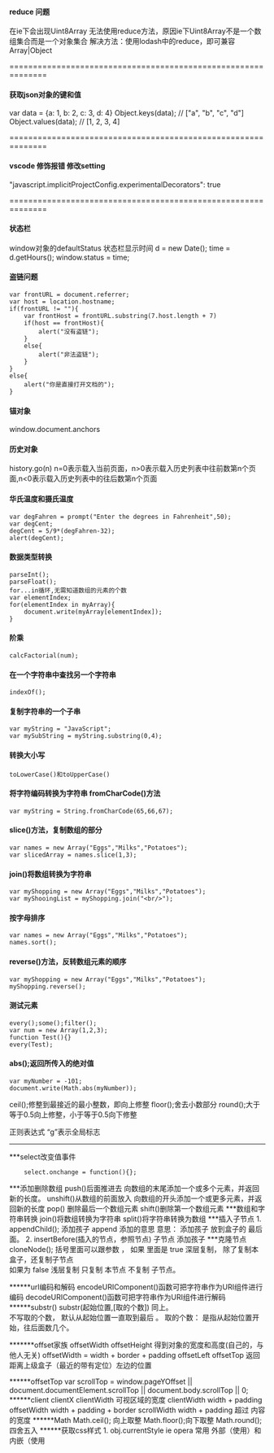 #### reduce 问题
在ie下会出现Uint8Array 无法使用reduce方法，原因ie下Uint8Array不是一个数组集合而是一个对象集合
解决方法：使用lodash中的reduce，即可兼容Array|Object

==============================================================
#### 获取json对象的键和值
var data = {a: 1, b: 2, c: 3, d: 4}
Object.keys(data);  // ["a", "b", "c", "d"]
Object.values(data);    // [1, 2, 3, 4]

==============================================================
#### vscode 修饰报错 修改setting
"javascript.implicitProjectConfig.experimentalDecorators": true

==============================================================
#### 状态栏
window对象的defaultStatus
状态栏显示时间
d = new Date();
time = d.getHours();
window.status = time;

#### 盗链问题
```
var frontURL = document.referrer;
var host = location.hostname;
if(frontURL != ""){
	var frontHost = frontURL.substring(7.host.length + 7)
	if(host == frontHost){
		alert("没有盗链");
	}
	else{
		alert("非法盗链");
	}
}
else{
	alert("你是直接打开文档的");
}
```

#### 锚对象
window.document.anchors

#### 历史对象
history.go(n)
n=0表示载入当前页面，n>0表示载入历史列表中往前数第n个页面,n<0表示载入历史列表中的往后数第n个页面

#### 华氏温度和摄氏温度

```
var degFahren = prompt("Enter the degrees in Fahrenheit",50);
var degCent;
degCent = 5/9*(degFahren-32);
alert(degCent);
```

#### 数据类型转换

```
parseInt();
parseFloat();
for...in循环,无需知道数组的元素的个数
var elementIndex;
for(elementIndex in myArray){
	document.write(myArray[elementIndex]);
}
```

#### 阶乘

```
calcFactorial(num);
```

#### 在一个字符串中查找另一个字符串

```
indexOf();
```

#### 复制字符串的一个子串

```
var myString = "JavaScript";
var mySubString = myString.substring(0,4);
```

#### 转换大小写

```
toLowerCase()和toUpperCase()
```

#### 将字符编码转换为字符串 fromCharCode()方法

```
var myString = String.fromCharCode(65,66,67);
```

#### slice()方法，复制数组的部分

```
var names = new Array("Eggs","Milks","Potatoes");
var slicedArray = names.slice(1,3);
```

#### join()将数组转换为字符串

```
var myShopping = new Array("Eggs","Milks","Potatoes");
var myShooingList = myShopping.join("<br/>");
```

#### 按字母排序

```
var names = new Array("Eggs","Milks","Potatoes");
names.sort();
```

#### reverse()方法，反转数组元素的顺序

```
var myShopping = new Array("Eggs","Milks","Potatoes");
myShopping.reverse();
```

#### 测试元素

```
every();some();filter();
var num = new Array(1,2,3);
function Test(){}
every(Test);
```

#### abs();返回所传入的绝对值

```
var myNumber = -101;
document.write(Math.abs(myNumber));
```

ceil();修整到最接近的最小整数，即向上修整
floor();舍去小数部分
round();大于等于0.5向上修整，小于等于0.5向下修整

正则表达式
“g”表示全局标志

****************************************************************************************************************

***select改变值事件
```
	select.onchange = function(){};
```

***添加删除数组
	push()后面推进去
	   向数组的末尾添加一个或多个元素，并返回新的长度。
	unshift()从数组的前面放入
	   向数组的开头添加一个或更多元素，并返回新的长度
	pop() 删除最后一个数组元素
	shift()删除第一个数组元素
***数组和字符串转换
	join()将数组转换为字符串
	split()将字符串转换为数组
***插入子节点
	1. appendChild();    添加孩子     append 添加的意思
		意思：  添加孩子   放到盒子的 最后面。
	2. insertBefore(插入的节点，参照节点)   子节点  添加孩子
***克隆节点
	cloneNode();
	括号里面可以跟参数  ， 如果 里面是 true  深层复制， 除了复制本盒子，还复制子节点  
	如果为 false  浅层复制   只复制   本节点  不复制 子节点。

******url编码和解码
	encodeURIComponent()函数可把字符串作为URI组件进行编码
	decodeURIComponent()函数可把字符串作为URI组件进行解码
******substr()
	substr(起始位置,[取的个数])
	同上。  
  不写取的个数， 默认从起始位置一直取到最后 。
  取的个数：    是指从起始位置开始，往后面数几个。

*******offset家族
	offsetWidth  offsetHeight
	得到对象的宽度和高度(自己的，与他人无关) offsetWidth =  width  + border  +  padding
	offsetLeft   offsetTop
	返回距离上级盒子（最近的带有定位）左边的位置

******offsetTop
	var scrollTop = window.pageYOffset || document.documentElement.scrollTop || document.body.scrollTop || 0;
******client
	clientX          clientWidth   可视区域的宽度 
	clientWidth     width  +  padding        
	offsetWidth     width + padding + border 
	scrollWidth     width + padding      超过  内容的宽度
******Math
	Math.ceil(); 向上取整
	Math.floor();向下取整
	Math.round();四舍五入
******获取css样式
	 1.   obj.currentStyle   ie  opera  常用
		外部（使用<link>）和内嵌（使用<style>）样式表中的样式（ie和opera）
	 2 .window.getComputedStyle("元素", "伪类")     w3c 两个选项是必须的， 没有伪类 用 null 替代
	 3.兼容
	 function getStyle(obj,attr) {
		if (obj.currentStyle) {
			return obj.currentStyle[attr];
		} else {
			return window.getComputedStyle(obj,null)[attr];
		}
	  }
*******in运算符
	in运算符也是一个二元运算符，但是对运算符左右两个操作数的要求比较严格。
	in运算符要求第1个（左边的）操作数必须是字符串类型或可以转换为字符串类型的其他类型，
	而第2个（右边的）操作数必须是数组或对象。只有第1个操作数的值是第2个操作数的属性名，
	才会返回true，否则返回false

*******************

#### js 内置对象：

```
	String 
	Date
	Math
	Array
	RegExp
	Number
	Object
	Function
	Null
	Boolean
	Error
	Cookie
	Session
```

#### Js Bom对象
```
	Window
	Document
	History
	Location
	Screen
	Navigator
```

#### 将伪数组转化为数组

```
	var json = {0:'first',1:'second',length:2};
	Array.prototype.slice.call(json);
```



#### 写一个通用的事件侦听器函数
// event(事件)工具集，来源：github.com/markyun

```
markyun.Event = {
    // 页面加载完成后
    readyEvent : function(fn) {
        if (fn==null) {
            fn=document;
        }
        var oldonload = window.onload;
        if (typeof window.onload != 'function') {
            window.onload = fn;
        } else {
            window.onload = function() {
                oldonload();
                fn();
            };
        }
    },
    // 视能力分别使用dom0||dom2||IE方式 来绑定事件
    // 参数： 操作的元素,事件名称 ,事件处理程序
    addEvent : function(element, type, handler) {
        if (element.addEventListener) {
            //事件类型、需要执行的函数、是否捕捉
            element.addEventListener(type, handler, false);
        } else if (element.attachEvent) {
            element.attachEvent('on' + type, function() {
                handler.call(element);
            });
        } else {
            element['on' + type] = handler;
        }
    },
    // 移除事件
    removeEvent : function(element, type, handler) {
        if (element.removeEnentListener) {
            element.removeEnentListener(type, handler, false);
        } else if (element.detachEvent) {
            element.detachEvent('on' + type, handler);
        } else {
            element['on' + type] = null;
        }
    }, 
    // 阻止事件 (主要是事件冒泡，因为IE不支持事件捕获)
    stopPropagation : function(ev) {
        if (ev.stopPropagation) {
            ev.stopPropagation();
        } else {
            ev.cancelBubble = true;
        }
    },
    // 取消事件的默认行为
    preventDefault : function(event) {
        if (event.preventDefault) {
            event.preventDefault();
        } else {
            event.returnValue = false;
        }
    },
    // 获取事件目标
    getTarget : function(event) {
        return event.target || event.srcElement;
    },
    // 获取event对象的引用，取到事件的所有信息，确保随时能使用event；
    getEvent : function(e) {
        var ev = e || window.event;
        if (!ev) {
            var c = this.getEvent.caller;
            while (c) {
                ev = c.arguments[0];
                if (ev && Event == ev.constructor) {
                    break;
                }
                c = c.caller;
            }
        }
        return ev;
    }
};

```

******************
Ajax 是什么？Ajax 的交互模型？同步和异步的区别？如何解决跨域问题？
Ajax 是什么：
1. 通过异步模式，提升了用户体验
2. 优化了浏览器和服务器之间的传输，减少不必要的数据往返，减少了带宽占用
3. Ajax 在客户端运行，承担了一部分本来由服务器承担的工作，减少了大用户量下的服务器负载。

Ajax 的最大的特点：
1. Ajax可以实现动态不刷新（局部刷新）
2. readyState 属性 状态 有5个可取值： 0 = 未初始化，1 = 启动， 2 = 发送，3 = 接收，4 = 完成

Ajax 同步和异步的区别:
1. 同步：提交请求 -> 等待服务器处理 -> 处理完毕返回，这个期间客户端浏览器不能干任何事
2. 异步：请求通过事件触发 -> 服务器处理（这是浏览器仍然可以作其他事情）-> 处理完毕
ajax.open方法中，第3个参数是设同步或者异步。

Ajax 的缺点：
1. Ajax 不支持浏览器 back 按钮
2. 安全问题 Ajax 暴露了与服务器交互的细节
3. 对搜索引擎的支持比较弱
4. 破坏了程序的异常机制
5. 不容易调试

解决跨域问题：
1. jsonp
2. iframe
3. window.name、window.postMessage
4. 服务器上设置代理页面

```
*************************************

function whatBrowser() {  
    document.Browser.Name.value=navigator.appName;  
    document.Browser.Version.value=navigator.appVersion;  
    document.Browser.Code.value=navigator.appCodeName;  
    document.Browser.Agent.value=navigator.userAgent;  
}
/*
* 智能获取浏览器版本信息
*
*/
var browser={
    versions:function(){
    var u = navigator.userAgent, app = navigator.appVersion;
    return {//移动终端浏览器版本信息
      trident: u.indexOf('Trident') > -1, //IE内核
      presto: u.indexOf('Presto') > -1, //opera内核
      webKit: u.indexOf('AppleWebKit') > -1, //苹果、谷歌内核
      gecko: u.indexOf('Gecko') > -1 && u.indexOf('KHTML') == -1, //火狐内核
      mobile: !!u.match(/AppleWebKit.*Mobile.*/)||!!u.match(/AppleWebKit/), //是否为移动终端
      ios: !!u.match(/\(i[^;]+;( U;)? CPU.+Mac OS X/), //ios终端
      android: u.indexOf('Android') > -1 || u.indexOf('Linux') > -1, //android终端或者uc浏览器
      iPhone: u.indexOf('iPhone') > -1 || u.indexOf('Mac') > -1, //是否为iPhone或者QQHD浏览器
      iPad: u.indexOf('iPad') > -1, //是否iPad
      webApp: u.indexOf('Safari') == -1 //是否web应该程序，没有头部与底部
    };
   }(),
   language:(navigator.browserLanguage || navigator.language).toLowerCase()
}

```

****************状态码
100 Continue  继续，一般在发送post请求时，已发送了http header之后服务端将返回此信息，表示确认，之后发送具体参数信息
200 OK   正常返回信息
201 Created  请求成功并且服务器创建了新的资源
202 Accepted  服务器已接受请求，但尚未处理
301 Moved Permanently  请求的网页已永久移动到新位置
302 Found  临时性重定向
303 See Other  临时性重定向，且总是使用 GET 请求新的 URI
304 Not Modified  自从上次请求后，请求的网页未修改过
400 Bad Request  服务器无法理解请求的格式，客户端不应当尝试再次使用相同的内容发起请求
401 Unauthorized  请求未授权
403 Forbidden  禁止访问
404 Not Found  找不到如何与 URI 相匹配的资源
500 Internal Server Error  最常见的服务器端错误
503 Service Unavailable 服务器端暂时无法处理请求（可能是过载或维护）

**********************js 操作获取和设置 cookie
// 创建cookie
```
function setCookie(name, value, expires, path, domain, secure) {
    var cookieText = encodeURIComponent(name) + '=' + encodeURIComponent(value);
    if (expires instanceof Date) {
        cookieText += '; expires=' + expires;
    }
    if (path) {
        cookieText += "; path=" + path     }
    if (domain) {
        cookieText += '; domain=' + domain;
    }
    if (secure) {
        cookieText += '; secure';
    }
    document.cookie = cookieText;
}
// 获取cookie
function getCookie(name) {
    var cookieName = encodeURIComponent(name) + '=';
    var cookieStart = document.cookie.indexOf(cookieName);
    var cookieValue = null;
    if (cookieStart > -1) {
        var cookieEnd = document.cookie.indexOf(';', cookieStart);
        if (cookieEnd == -1) {
            cookieEnd = document.cookie.length;
        }
        cookieValue = decodeURIComponent(document.cookie.substring(cookieStart + cookieName.length, cookieEnd));
    }
    return cookieValue;
}
// 删除cookie
function unsetCookie(name) {
    document.cookie = name + "= ; expires=" + new Date(0);
}
```

**************************************************************
			ES6
**************************************************************
----模板字符串：
    let apple = "苹果";
    let coffee = "咖啡";
    let = kitChen`今天的早餐是${apple} 与 ${coffee} !`;
    function kitChen(strings, ...values) {
	console.log(strings); // ["今天的早餐是", "与", "!", raw: Array[3]]
	consloe.log(values);  // ["苹果", "咖啡"]
    }

----新字符串方法
    let breakfast = "今天早餐是什么？";
    console.log(breakfast.startsWith("今天")); // true 判断以什么开头
    console.log(breakfast.endsWith("!")); // false 判断以什么结尾
    console.log(breakfast.includes("?")); // true 判断是否包含

----设置函数默认参数
    function breakfast(coke = "蛋糕", drink = "果汁") {
	return `${coke} , ${drink}`;
    }
    console.log(breakfast());

----展开操作符
    let fruits = ["苹果", "香蕉"],
	foods = ["橘子", ...fruits];
    console.log(foods); // ["橘子", "苹果", "香蕉"]

----函数name
    let breakfast = function(){}
    console.log(breakfast.name); // breakfast
    let breakfast = function superBreakfast(){}
    console.log(breakfast.name); // superBreakfast

----判断两个值是否相等
    Object.is(NaN, NaN); // true
    Object.is(+0, -0); // false

----把一个对象值复制到另一个对象
    let breakfast = {};
    breakfast.assgin(breakfast, {drink: "啤酒"})

----设置对象的prototype
    let breakfast = { getDrink(){ return "果汁"; }};
    let dinner = { getDrink(){ return "啤酒";}};
    let sunday = Object.create(breakfast); // 基于breakfast创建的对象
    console.log(Object.getPrototypeOf(sunday) === breakfast); // true
    Object.setProtytypeOf(sunday, dinner); ****
    console.log(Object.getPrototypeOf(sunday) === dinner); // true

---- __proto__
    let breakfast = { getDrink(){ return "果汁"; }};
    let dinner = { getDrink(){ return "啤酒";}};
    let sunday = { __proto__: breakfast };
    console.log(Object.getPrototypeOf(sunday) === breakfast); // true
    sunday.__proto__ = dinner;
    console.log(Object.getPrototypeOf(sunday) === dinner); // true

----super
    let breakfast = { getDrink(){ return "果汁"; }};
    let dinner = { getDrink(){ return "啤酒";}};
    let sunday = { __proto__: breakfast, getDrink(){ return super.getDrink() + "牛奶"; } };
    console.log(sunday.getDrink()); // "果汁牛奶"



*****************************************************************************************
问题：判断select选择情况
*****************************************************************************************
```
$("#demo").change(function () {
    var val = $(this).val();
    var res = confirm("您确认修改为"+val+"么？");
    if(res == true){
        //确认
        $(this).attr("hook",val);
    }else{
        //取消
        if(typeof $(this).attr("hook") == "undefined"){
            //尚未做过选择，重置为默认选择
            $(this).val($(this).children("option:first-child").val());
        }else{
            //重置为修改之前的选择
            $(this).val($(this).attr("hook"));
        }
    }
});
```

*************************************************************
时间format
*************************************************************

```
//格式化CST日期的字串
function formatCSTDate(strDate, format) {
    return formatDate(new Date(strDate), format);
}
//格式化日期
function formatDate(date, format) {
    var paddNum = function (num) {
        num += "";
        return num.replace(/^(\d)$/, "0$1");
    }
    //指定格式字符
    var cfg = {
        yyyy: date.getFullYear() //年 : 4位
        , yy: date.getFullYear().toString().substring(2)//年 : 2位
        , M: date.getMonth() + 1  //月 : 如果1位的时候不补0
        , MM: paddNum(date.getMonth() + 1) //月 : 如果1位的时候补0
        , d: date.getDate()   //日 : 如果1位的时候不补0
        , dd: paddNum(date.getDate())//日 : 如果1位的时候补0
        , hh: date.getHours()  //时
        , mm: date.getMinutes() //分
        , ss: date.getSeconds() //秒
    }
    format || (format = "yyyy-MM-dd hh:mm:ss");
    return format.replace(/([a-z])(\1)*/ig, function (m) {
        return cfg[m];
    });
}
```






